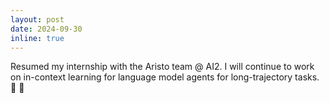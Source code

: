 ```yaml
---
layout: post
date: 2024-09-30
inline: true
---
```


Resumed my internship with the Aristo team @ AI2. I will continue to work on in-context learning for language model agents for long-trajectory tasks. 💪 🤖